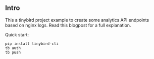 

## Intro
This a tinybird project example to create some analytics API endpoints based on nginx logs. Read this blogpost for a full explanation.


Quick start:

```
pip install tinybird-cli
tb auth
tb push
```

